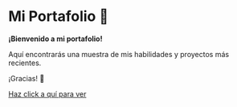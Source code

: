 # Mi Portafolio 🌟

**¡Bienvenido a mi portafolio!**

Aquí encontrarás una muestra de mis habilidades y proyectos más recientes.

¡Gracias! 💟

[Haz click a quí para ver](https://xelrojas.github.io)
